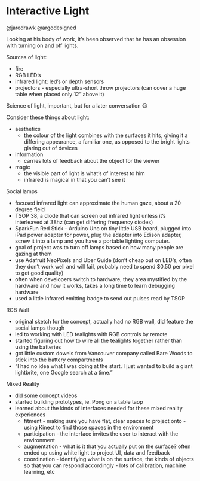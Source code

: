 # Interactive Light
@jaredrawk
@argodesigned

Looking at his body of work, it’s been observed that he has an obsession with turning on and off lights.

Sources of light:

- fire
- RGB LED’s
- infrared light: led’s or depth sensors
- projectors - especially ultra-short throw projectors (can cover a huge table when placed only 12” above it)

Science of light, important, but for a later conversation 😃 

Consider these things about light:

- aesthetics
  - the colour of the light combines with the surfaces it hits, giving it a differing appearance, a familiar one, as opposed to the bright lights glaring out of devices
- information
  - carries lots of feedback about the object for the viewer
- magic
  - the visible part of light is what’s of interest to him
  - infrared is magical in that you can’t see it

Social lamps

- focused infrared light can approximate the human gaze, about a 20 degree field 
- TSOP 38, a diode that can screen out infrared light unless it’s interleaved at 38hz (can get differing frequency diodes)
- SparkFun Red Stick - Arduino Uno on tiny little USB board, plugged into iPad power adapter for power, plug the adapter into Edison adapter, screw it into a lamp and you have a portable lighting computer.
- goal of project was to turn off lamps based on how many people are gazing at them
- use Adafruit NeoPixels and Uber Guide (don’t cheap out on LED’s, often they don’t work well and will fail, probably need to spend $0.50 per pixel to get good quality)
- often when developers switch to hardware, they area mystified by the hardware and how it works, takes a long time to learn debugging hardware
- used a little infrared emitting badge to send out pulses read by TSOP

RGB Wall

- original sketch for the concept, actually had no RGB wall, did feature the social lamps though
- led to working with LED tealights with RGB controls by remote
- started figuring out how to wire all the tealights together rather than using the batteries
- got little custom dowels from Vancouver company called Bare Woods to stick into the battery compartments
- “I had no idea what I was doing at the start. I just wanted to build a giant lightbrite, one Google search at a time.”

Mixed Reality

- did some concept videos
- started building prototypes, ie. Pong on a table taop
- learned about the kinds of interfaces needed for these mixed reality experiences
  - fitment - making sure you have flat, clear spaces to project onto - using Kinect to find those spaces in the environment
  - participation - the interface invites the user to interact with the environment
  - augmentation - what is it that you actually put on the surface? often ended up using white light to project UI, data and feedback
  - coordination - identifying what is on the surface, the kinds of objects so that you can respond accordingly - lots of calibration, machine learning, etc


